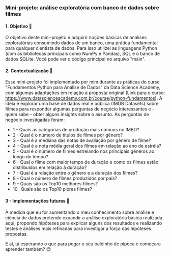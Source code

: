 ### Mini-projeto: análise exploratória com banco de dados sobre filmes


#### 1. Objetivo :dart:
O objetivo deste mini-projeto é adquirir noções básicas de análises exploratórias consumindo dados de um banco, uma prática fundamental para qualquer cientista de dados. Para isso utilizei as linguagens Python (com as bibliotecas principais como NumPy e Pandas), SQL e o banco de dados SQLite. Você pode ver o código principal no arquivo "main".

#### 2. Contextualização :flashlight:
Esse mini-projeto foi implementado por mim durante as práticas do curso "Fundamentos Python para Análise de Dados" da Data Science Academy, com algumas adaptações em relação à proposta original (Link para o curso: https://www.datascienceacademy.com.br/course/python-fundamentos). A ideia é explorar uma base de dados real e pública (IMDB Datasets) sobre filmes para responder algumas perguntas de negócio interessantes e - quem sabe - obter alguns insights sobre o assunto. As perguntas de negócio investigadas foram:
* 1 - Quais as categorias de produção mais comuns no IMBD?
* 2 - Qual é o número de títulos de filmes por gênero?
* 3 - Qual é a mediana das notas de avaliação por gênero de filme?
* 4 - Qual é a nota média geral dos filmes em relação ao ano de estréia?
* 5 - Qual é o número de filmes estreiando nos principais gêneros ao longo do tempo?
* 6 - Qual o filme com maior tempo de duração e como os filmes estão distribuídos em relação à duração?
* 7 - Qual é a relação entre o gênero e a duração dos filmes?
* 8 - Qual o número de filmes produzidos por país?
* 9 - Quais são os Top10 melhores filmes?
* 10 -Quais são os Top10 piores filmes?
 
#### 3 - Implementações futuras :calendar:
À medida que eu for aumentando o meu conhecimento sobre análise e ciência de dados pretendo expandir a análise exploratória básica realizada aqui, propondo hipóteses para explicar alguns dos resultados e realizando testes e análises mais refinadas para investigar a força das hipóteses propostas.


E aí, tá esperando o que para pegar o seu baldinho de pipoca e começara aprender também? :blush:
